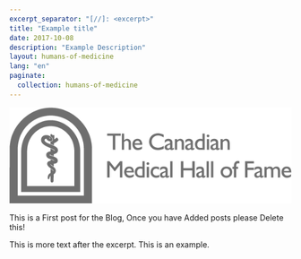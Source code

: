 ```yaml
---
excerpt_separator: "[//]: <excerpt>"
title: "Example title"
date: 2017-10-08
description: "Example Description"
layout: humans-of-medicine
lang: "en"
paginate:
  collection: humans-of-medicine
---
```


<img class="right" src="/images/news-images/CMHF.png">

This is a First post for the Blog, Once you have Added posts please Delete this!

[//]: <excerpt>

This is more text after the excerpt. This is an example.